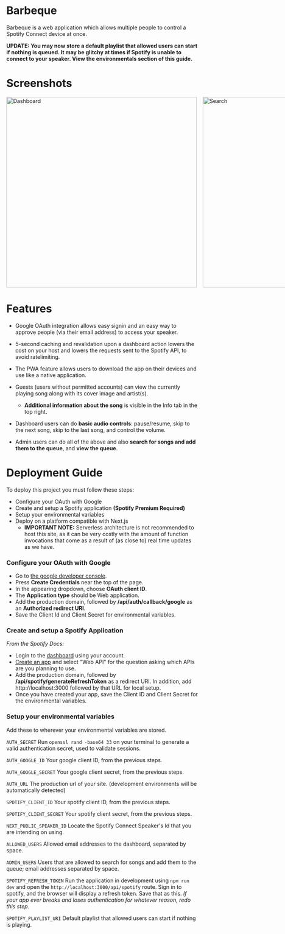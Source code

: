 # Barbeque

Barbeque is a web application which allows multiple people to control a Spotify Connect device at once.

**UPDATE: You may now store a default playlist that allowed users can start if nothing is queued. It may be glitchy at times if Spotify is unable to connect to your speaker. View the environmentals section of this guide.**

# Screenshots

<div style="display: flex">
  <img src="https://i.ibb.co/wCL3q1X/Screenshot-2024-06-26-at-9-55-57-PM.png" height="500" alt="Dashboard"/>&nbsp;&nbsp;&nbsp;&nbsp;
  <img src="https://i.ibb.co/G0PQFyF/localhost-3000-dashboard-i-Phone-XR-2.png" height="500" alt="Search"/>&nbsp;&nbsp;&nbsp;&nbsp;
  <img src="https://i.ibb.co/FV4sXYR/localhost-3000-dashboard-i-Phone-XR.png" height="500" alt="Queue"/>&nbsp;&nbsp;&nbsp;&nbsp;
  <img src="https://i.ibb.co/j5gX8Vz/localhost-3000-dashboard-i-Phone-XR-1.png" height="500" alt="Information"/>
</div>

# Features

- Google OAuth integration allows easy signin and an easy way to approve people (via their email address) to access your speaker.

- 5-second caching and revalidation upon a dashboard action lowers the cost on your host and lowers the requests sent to the Spotify API, to avoid ratelimiting.

- The PWA feature allows users to download the app on their devices and use like a native application.

- Guests (users without permitted accounts) can view the currently playing song along with its cover image and artist(s).

  - **Additional information about the song** is visible in the Info tab in the top right.

- Dashboard users can do **basic audio controls**: pause/resume, skip to the next song, skip to the last song, and control the volume.

- Admin users can do all of the above and also **search for songs and add them to the queue**, and **view the queue**.

# Deployment Guide

To deploy this project you must follow these steps:

- Configure your OAuth with Google
- Create and setup a Spotify application **(Spotify Premium Required)**
- Setup your environmental variables
- Deploy on a platform compatible with Next.js
  - **IMPORTANT NOTE:** Serverless architecture is not recommended to host this site, as it can be very costly with the amount of function invocations that come as a result of (as close to) real time updates as we have.

### Configure your OAuth with Google

- Go to [the google developer console](https://console.developers.google.com/apis/credentials).
- Press **Create Credentials** near the top of the page.
- In the appearing dropdown, choose **OAuth client ID**.
- The **Application type** should be Web application.
- Add the production domain, followed by **/api/auth/callback/google** as an **Authorized redirect URI**.
- Save the Client Id and Client Secret for environmental variables.

### Create and setup a Spotify Application

_From the Spotify Docs:_

- Login to the [dashboard](https://developer.spotify.com/dashboard) using your account.
- [Create an app](https://developer.spotify.com/documentation/web-api/concepts/apps) and select "Web API" for the question asking which APIs are you planning to use.
- Add the production domain, followed by **/api/spotify/generateRefreshToken** as a redirect URI. In addition, add http://localhost:3000 followed by that URL for local setup.
- Once you have created your app, save the Client ID and Client Secret for the environmental variables.

### Setup your environmental variables

Add these to wherever your environmental variables are stored.

`AUTH_SECRET`
Run `openssl rand -base64 33` on your terminal to generate a valid authentication secret, used to validate sessions.

`AUTH_GOOGLE_ID`
Your google client ID, from the previous steps.

`AUTH_GOOGLE_SECRET`
Your google client secret, from the previous steps.

`AUTH_URL`
The production url of your site. (development environments will be automatically detected)

`SPOTIFY_CLIENT_ID`
Your spotify client ID, from the previous steps.

`SPOTIFY_CLIENT_SECRET`
Your spotify client secret, from the previous steps.

`NEXT_PUBLIC_SPEAKER_ID`
Locate the Spotify Connect Speaker's Id that you are intending on using.

`ALLOWED_USERS`
Allowed email addresses to the dashboard, separated by space.

`ADMIN_USERS`
Users that are allowed to search for songs and add them to the queue; email addresses separated by space.

`SPOTIFY_REFRESH_TOKEN`
Run the application in development using `npm run dev` and open the `http://localhost:3000/api/spotify` route. Sign in to spotify, and the browser will display a refresh token. Save that as this. _If your app ever breaks and loses authentication for whatever reason, redo this step._

`SPOTIFY_PLAYLIST_URI`
Default playlist that allowed users can start if nothing is playing.
